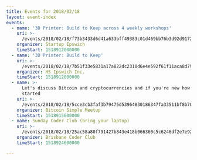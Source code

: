```yaml
---
title: Events for 2018/02/18
layout: event-index
events:
  - name: '3D Printer: Build to Keep across 4 weekly workshops'
    uri: >-
      /events/2018/02/18/f73b3433d6d41a633bff49383c01d469bb76b3d92d9172ec1033af6cb6d54e6e
    organizer: Startup Ipswich
    timeStart: 1518912000000
  - name: '3D Printer: Build to Keep'
    uri: >-
      /events/2018/02/18/7b51f33e5831a17a822dc2310d6e4e592f61f11aca8d79f55370cbdfd701d06a
    organizer: HS Ipswich Inc.
    timeStart: 1518912000000
  - name: >-
      Let's discuss Bitcoin and cryptocurrencies and if you're new how to get
      started
    uri: >-
      /events/2018/02/18/5cce3cb3faf3b79475d53964830186347fa33511bf8b78b66e032dfce27328ab
    organizer: Bitcoin Simple Meetup
    timeStart: 1518915600000
  - name: Sunday Coder Club (bring your laptop)
    uri: >-
      /events/2018/02/18/25ac58a80f791427b843e418b066360c5c6246df2e7e926f3a2b4f0030b6c8f5
    organizer: Brisbane Coder Club
    timeStart: 1518924600000

---
```

